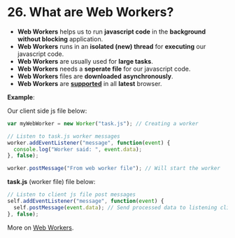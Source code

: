 # 26. What are Web Workers?

- **Web Workers** helps us to run **javascript code** in the **background** **without blocking** application.
- **Web Workers** runs in an **isolated (new) thread** for **executing** our javascript code.
- **Web Workers** are usually used for **large tasks**.
- **Web Workers** needs a **seperate file** for our javascript code.
- **Web Workers** files are **downloaded** **asynchronously**.
- **Web Workers** are [**supported**](http://caniuse.com/#feat=webworkers) in all **latest** browser.

**Example**:

Our client side js file below:

```js
var myWebWorker = new Worker("task.js"); // Creating a worker

// Listen to task.js worker messages
worker.addEventListener("message", function(event) {
  console.log("Worker said: ", event.data);
}, false);

worker.postMessage("From web worker file"); // Will start the worker
```

**task.js** (worker file) file below:

```js
// Listen to client js file post messages
self.addEventListener("message", function(event) {
  self.postMessage(event.data); // Send processed data to listening client js file.
}, false);
```

More on [Web Workers](http://blog.teamtreehouse.com/using-web-workers-to-speed-up-your-javascript-applications).
